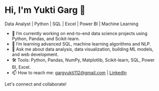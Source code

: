 # Hi, I'm Yukti Garg 👋

 Data Analyst | Python | SQL | Excel | Power BI | Machine Learning

- 🔭 I’m currently working on end-to-end data science projects using Python, Pandas, and Scikit-learn.
- 🌱 I’m learning advanced SQL, machine learning algorithms and NLP.
- 💬 Ask me about data analysis, data visualization, building ML models, and web development.
- 🛠️ Tools: Python, Pandas, NumPy, Matplotlib, Scikit-learn, SQL, Power BI, Excel.
- 📫 How to reach me: gargyukti112@gmail.com | [LinkedIn](https://www.linkedin.com/in/yukti-garg-8397b4218/)

Let's connect and collaborate!

<!--
**YukiP7/YukiP7** is a ✨ _special_ ✨ repository because its `README.md` (this file) appears on your GitHub profile.

Here are some ideas to get you started:

- 🔭 I’m currently working on ...
- 🌱 I’m currently learning ...
- 👯 I’m looking to collaborate on ...
- 🤔 I’m looking for help with ...
- 💬 Ask me about ...
- 📫 How to reach me: ...
- 😄 Pronouns: ...
- ⚡ Fun fact: ...
-->
